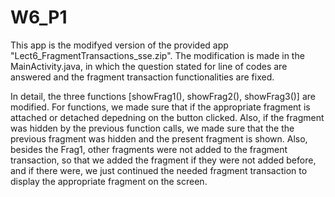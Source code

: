 # W6_P1

This app is the modifyed version of the provided app "Lect6_FragmentTransactions_sse.zip".
The modification is made in the MainActivity.java, in which the question stated for line of codes are answered and the fragment transaction functionalities are fixed.

In detail, the three functions [showFrag1(), showFrag2(), showFrag3()] are modified.
For functions, we made sure that if the appropriate fragment is attached or detached depedning on the button clicked. Also, if the fragment was hidden by the previous function calls, we made sure that the the previous fragment was hidden and the present fragment is shown. Also, besides the Frag1, other fragments were not added to the fragment transaction, so that we added the fragment if they were not added before, and if there were, we just continued the needed fragment transaction to display the appropriate fragment on the screen.
